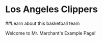# Los Angeles Clippers
##Learn about this basketball team


Welcome to Mr. Marchant's Example Page!
